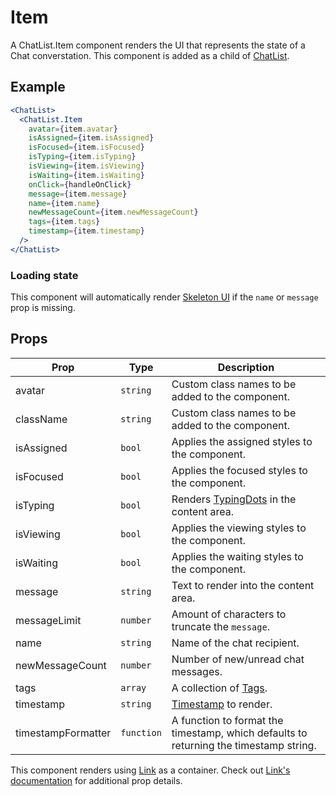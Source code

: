 # Item

A ChatList.Item component renders the UI that represents the state of a Chat converstation. This component is added as a child of [ChatList](./ChatList.md).

## Example

```jsx
<ChatList>
  <ChatList.Item
    avatar={item.avatar}
    isAssigned={item.isAssigned}
    isFocused={item.isFocused}
    isTyping={item.isTyping}
    isViewing={item.isViewing}
    isWaiting={item.isWaiting}
    onClick={handleOnClick}
    message={item.message}
    name={item.name}
    newMessageCount={item.newMessageCount}
    tags={item.tags}
    timestamp={item.timestamp}
  />
</ChatList>
```

### Loading state

This component will automatically render [Skeleton UI](../../Skeleton) if the `name` or `message` prop is missing.

## Props

| Prop               | Type       | Description                                                                           |
| ------------------ | ---------- | ------------------------------------------------------------------------------------- |
| avatar             | `string`   | Custom class names to be added to the component.                                      |
| className          | `string`   | Custom class names to be added to the component.                                      |
| isAssigned         | `bool`     | Applies the assigned styles to the component.                                         |
| isFocused          | `bool`     | Applies the focused styles to the component.                                          |
| isTyping           | `bool`     | Renders [TypingDots](../../TypingDots) in the content area.                           |
| isViewing          | `bool`     | Applies the viewing styles to the component.                                          |
| isWaiting          | `bool`     | Applies the waiting styles to the component.                                          |
| message            | `string`   | Text to render into the content area.                                                 |
| messageLimit       | `number`   | Amount of characters to truncate the `message`.                                       |
| name               | `string`   | Name of the chat recipient.                                                           |
| newMessageCount    | `number`   | Number of new/unread chat messages.                                                   |
| tags               | `array`    | A collection of [Tags](../../Tag).                                                    |
| timestamp          | `string`   | [Timestamp](../../Timestamp) to render.                                               |
| timestampFormatter | `function` | A function to format the timestamp, which defaults to returning the timestamp string. |

This component renders using [Link](../../Link) as a container. Check out [Link's documentation](../../Link) for additional prop details.
